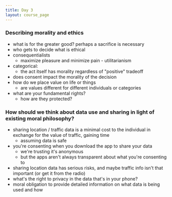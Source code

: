 ```yaml
---
title: Day 3
layout: course_page
---
```


### Describing morality and ethics
- what is for the greater good? perhaps a sacrifice is necessary
- who gets to decide what is ethical
- consequentialists
  - maximize pleasure and minimize pain - utilitarianism
- categorical:
  - the act itself has morality regardless of "positive" tradeoff 
- does consent impact the morality of the decision
- how do we place value on life or things
  - are values different for different individuals or categories
- what are your fundamental rights?
  - how are they protected?

### How should we think about data use and sharing in light of existing moral philosophy?
- sharing location / traffic data is a minimal cost to the individual in exchange for the value of traffic, gaining time 
  - assuming data is safe
- you're consenting when you download the app to share your data
  - we're trusting it's anonymous
  - but the apps aren't always transparent about what you're consenting to
- sharing location data has serious risks, and maybe traffic info isn't that important (or get it from the radio)
- what's the right to privacy in the data that's in your phone?
- moral obligation to provide detailed information on what data is being used and how
